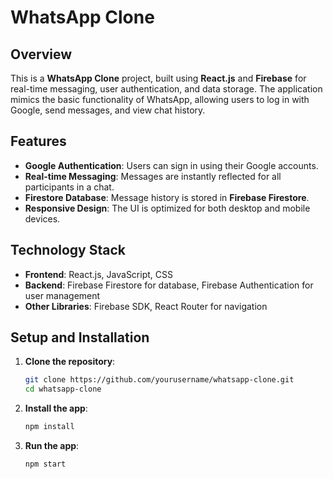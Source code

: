 # WhatsApp Clone

## Overview
This is a **WhatsApp Clone** project, built using **React.js** and **Firebase** for real-time messaging, user authentication, and data storage. The application mimics the basic functionality of WhatsApp, allowing users to log in with Google, send messages, and view chat history.

## Features
- **Google Authentication**: Users can sign in using their Google accounts.
- **Real-time Messaging**: Messages are instantly reflected for all participants in a chat.
- **Firestore Database**: Message history is stored in **Firebase Firestore**.
- **Responsive Design**: The UI is optimized for both desktop and mobile devices.

## Technology Stack
- **Frontend**: React.js, JavaScript, CSS
- **Backend**: Firebase Firestore for database, Firebase Authentication for user management
- **Other Libraries**: Firebase SDK, React Router for navigation

## Setup and Installation

1. **Clone the repository**:
   ```bash
   git clone https://github.com/yourusername/whatsapp-clone.git
   cd whatsapp-clone
   ```
2. **Install the app**:
   ```bash
   npm install
   ```
3. **Run the app**:
   ```bash
   npm start
   ```
   
   
